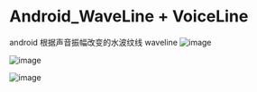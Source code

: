 # Android_WaveLine + VoiceLine
android 根据声音振幅改变的水波纹线 waveline
![image](https://github.com/jackuhan/Android_WaveLine/blob/master/Android_WaveLine.png) 

![image](https://github.com/jackuhan/Android_WaveLine/blob/master/VoiceLine.jpg) 

![image](https://github.com/jackuhan/Android_WaveLine/blob/master/VoiceLine2.jpg) 

